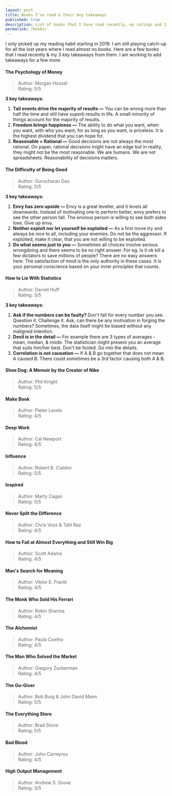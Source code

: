 ```yaml
---
layout: post
title: Books I've read & their key takeaways
published: true
description: List of books that I have read recently, my ratings and 3 key takeways on them. 
permalink: /books/
---
```


I only picked up my reading habit starting in 2019. I am still playing catch-up for all the lost years where I read almost no books. Here are a few books that I read recently & my 3 key takeaways from them. I am working to add takeaways for a few more.

#### **The Psychology of Money**

>Author: Morgan Housel <br/>
Rating: 5/5 <br/>

**3 key takeaways:** 

1. **Tail events drive the majority of results —** You can be wrong more than half the time and still have superb results in life. A small minority of things account for the majority of results. 
2. **Freedom brings happiness —** The ability to do what you want, when you want, with who you want, for as long as you want, is priceless. It is the highest dividend that you can hope for.
3. **Reasonable > Rational —** Good decisions are not always the most rational. On paper, rational decisions might have an edge but in reality, they might not be the most reasonable. We are humans. We are not  spreadsheets. Reasonability of decisions matters.

#### **The Difficulty of Being Good**

>Author: Gurucharan Das <br/>
Rating: 5/5

**3 key takeaways:** 

1. **Envy has zero upside —** Envy is a great leveller, and it levels all downwards. Instead of motivating one to perform better, envy prefers to see the other person fall. The envious person is willing to see both sides lose. Give up envy.
2. **Neither exploit nor let yourself be exploited —** As a first move try and always be nice to all, including your enemies. Do not be the aggressor. If exploited, make it clear, that you are not willing to be exploited.  
3. **Do what seems just to you —** Sometimes all choices involve serious wrongdoing and there seems to be no right answer. For eg. Is it ok kill a few dictators to save millions of people? There are no easy answers here. The satisfaction of mind is the only authority in these cases. It is your personal conscience based on your inner principles that counts. 

#### **How to Lie With Statistics**

>Author: Darrell Huff <br/>
Rating: 3/5

**3 key takeaways:** 

1. **Ask if the numbers can be faulty?** Don't fall for every number you see. Question it. Challenge it. Ask, can there be any motivation in forging the numbers? Sometimes, the data itself might be biased without any maligned intention.  
2. **Devil is in the detail —**  For example there are 3 types of averages - mean, median, & mode. The statistician might present you an average that suits him/her best. Don't be fooled. Go into the details.   
3. **Correlation is not causation —** If A & B go together that does not mean A caused B. There could sometimes be a 3rd factor causing both A & B.

#### **Shoe Dog: A Memoir by the Creator of Nike**

>Author: Phil Knight  <br/>
>Rating: 5/5

#### **Make Book**

>Author: Pieter Levels  <br/>
Rating: 4/5

#### **Deep Work**

>Author: Cal Newport <br/>
Rating: 4/5

#### **Influence**

>Author: Robert B. Cialdini <br/>
Rating: 5/5

#### **Inspired**

>Author: Marty Cagan <br/>
Rating: 5/5

#### **Never Split the Difference**

>Author: Chris Voss & Tahl Raz <br/>
Rating: 4/5

#### **How to Fail at Almost Everything and Still Win Big**

>Author: Scott Adams <br/>
Rating: 4/5

#### **Man's Search for Meaning** 

>Author: Viktor E. Frankl <br/>
Rating: 4/5

#### **The Monk Who Sold His Ferrari**

>Author: Robin Sharma <br/>
Rating: 4/5

#### **The Alchemist**

>Author: Paulo Coelho <br/>
Rating: 4/5

#### **The Man Who Solved the Market**

>Author: Gregory Zuckerman <br/>
Rating: 4/5

#### **The Go-Giver**

>Author: Bob Burg & John David Mann <br/>
Rating: 5/5

#### **The Everything Store**

>Author: Brad Stone <br/>
Rating: 5/5

#### **Bad Blood**

>Author: John Carreyrou <br/>
Rating: 4/5

#### **High Output Management**

>Author: Andrew S. Grove <br/>
Rating: 3/5